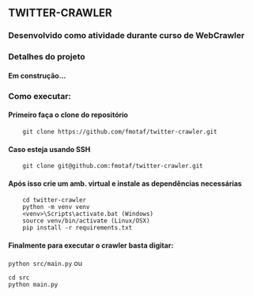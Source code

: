 ## TWITTER-CRAWLER

### Desenvolvido como atividade durante curso de WebCrawler

### Detalhes do projeto
#### Em construção...

### Como executar:

#### Primeiro faça o clone do repositório

```
    git clone https://github.com/fmotaf/twitter-crawler.git
```
#### Caso esteja usando SSH

```
    git clone git@github.com:fmotaf/twitter-crawler.git
```

#### Após isso crie um amb. virtual e instale as dependências necessárias

```
    cd twitter-crawler
    python -m venv venv 
    <venv>\Scripts\activate.bat (Windows)
    source venv/bin/activate (Linux/OSX)
    pip install -r requirements.txt
```
#### Finalmente para executar o crawler basta digitar:
` python src/main.py `
ou 
```
cd src
python main.py
```

